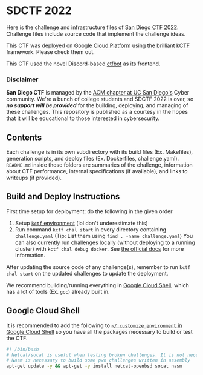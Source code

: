 # SDCTF 2022

Here is the challenge and infrastructure files of [San Diego CTF 2022](https://sdc.tf).
Challenge files include source code that implement the challenge ideas.

This CTF was deployed on [Google Cloud Platform](https://cloud.google.com/) using the brilliant [kCTF](https://github.com/google/kctf) framework. Please check them out.

This CTF used the novel Discord-based [ctfbot](https://github.com/acmucsd/ctfbot) as its frontend.

### Disclaimer

**San Diego CTF** is managed by the [ACM chapter at UC San Diego's](https://acmucsd.com/) Cyber community.
We're a bunch of college students and SDCTF 2022 is over, so ***no support will be provided*** for the building, deploying, and managing of these challenges.
This repository is published as a courtesy in the hopes that it will be educational to those interested in cybersecurity.


## Contents

Each challenge is in its own subdirectory with its build files (Ex. Makefiles), generation scripts, and deploy files (Ex. Dockerfiles, challenge.yaml).
`README.md` inside those folders are summaries of the challenge, information about CTF performance, internal specifications (if available), and links to writeups (if provided).

## Build and Deploy Instructions

First time setup for deployment: do the following in the given order

1. Setup [`kctf` environment](https://google.github.io/kctf/) (lol don't underestimate this)
2. Run command `kctf chal start` in every directory containing `challenge.yaml` (Tip: List them using `find . -name challenge.yaml`)
You can also currently run challenges locally (without deploying to a running cluster) with `kctf chal debug docker`.
See [the official docs](https://google.github.io/kctf/local-testing.html) for more information.

After updating the source code of any challenge(s), remember to run `kctf chal start` on the updated challenges to update the deployment.

We recommend building/running everything in [Google Cloud Shell](https://cloud.google.com/shell), which has a lot of tools (Ex. `gcc`) already built in.

## Google Cloud Shell

It is recommended to add the following to [`~/.customize_environment` in Google Cloud Shell](https://cloud.google.com/shell/docs/configuring-cloud-shell#environment_customization_script) so you have all the packages necessary to build or test the CTF.

```bash
#! /bin/bash
# Netcat/socat is useful when testing broken challenges. It is not necessary for building challenges
# Nasm is necessary to build some pwn challenges written in assembly
apt-get update -y && apt-get -y install netcat-openbsd socat nasm
```
